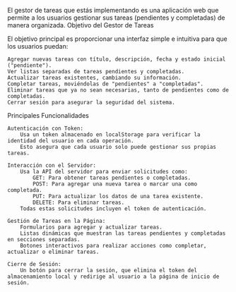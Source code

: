 El gestor de tareas que estás implementando es una aplicación web que permite a los usuarios gestionar sus tareas (pendientes y completadas) de manera organizada. 
Objetivo del Gestor de Tareas

El objetivo principal es proporcionar una interfaz simple e intuitiva para que los usuarios puedan:

    Agregar nuevas tareas con título, descripción, fecha y estado inicial ("pendiente").
    Ver listas separadas de tareas pendientes y completadas.
    Actualizar tareas existentes, cambiando su información.
    Completar tareas, moviéndolas de "pendientes" a "completadas".
    Eliminar tareas que ya no sean necesarias, tanto de pendientes como de completadas.
    Cerrar sesión para asegurar la seguridad del sistema.

Principales Funcionalidades

    Autenticación con Token:
        Usa un token almacenado en localStorage para verificar la identidad del usuario en cada operación.
        Esto asegura que cada usuario solo puede gestionar sus propias tareas.

    Interacción con el Servidor:
        Usa la API del servidor para enviar solicitudes como:
            GET: Para obtener tareas pendientes o completadas.
            POST: Para agregar una nueva tarea o marcar una como completada.
            PUT: Para actualizar los datos de una tarea existente.
            DELETE: Para eliminar tareas.
        Todas estas solicitudes incluyen el token de autenticación.

    Gestión de Tareas en la Página:
        Formularios para agregar y actualizar tareas.
        Listas dinámicas que muestran las tareas pendientes y completadas en secciones separadas.
        Botones interactivos para realizar acciones como completar, actualizar o eliminar tareas.

    Cierre de Sesión:
        Un botón para cerrar la sesión, que elimina el token del almacenamiento local y redirige al usuario a la página de inicio de sesión.
